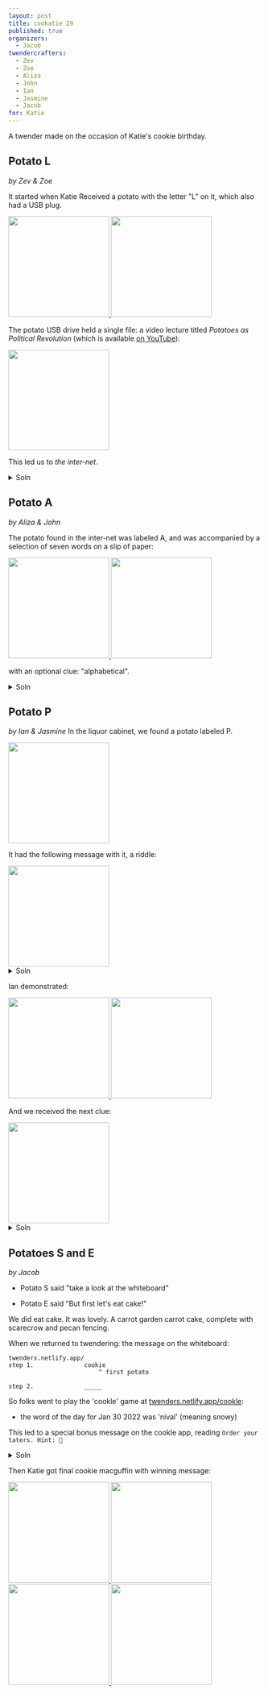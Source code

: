 ```yaml
---
layout: post
title: cookatie 29
published: true 
organizers: 
  - Jacob
twendercrafters:
  - Zev
  - Zoe
  - Aliza 
  - John 
  - Ian
  - Jasmine
  - Jacob 
for: Katie
---
```


A twender made on the occasion of Katie's cookie birthday.

## Potato L
_by Zev & Zoe_

It started when Katie Received a potato with the letter "L" on it, which also had a USB plug.

<a href="images/potatoL1.jpeg">
  <img src="images/potatoL1.jpeg" width="200"/>
</a>
<a href="images/potatoL2.jpeg">
  <img src="images/potatoL2.jpeg" width="200"/>
</a>


The potato USB drive held a single file: a video lecture titled _Potatoes as Political Revolution_ (which is available [on YouTube](https://youtu.be/J_NhQtkGyh4)):

<a href="images/potatoL3.jpeg">
  <img src="images/potatoL3.jpeg" width="200"/>
</a>

This led us to _the inter-net_.

<details><summary>Soln</summary>
  <a href="images/potatoLsoln.jpeg">
    <img src="images/potatoLsoln.jpeg" width="200"/>
  </a>
</details>

## Potato A
_by Aliza & John_

The potato found in the inter-net was labeled A, and was accompanied by a selection of seven words on a slip of paper:

<a href="images/potatoA1.jpeg">
  <img src="images/potatoA1.jpeg" width="200"/>
</a>
<a href="images/potatoA2.jpeg">
  <img src="images/potatoA2.jpeg" width="200"/>
</a>

with an optional clue: "alphabetical".

<details><summary>Soln</summary>

A spreadsheet application was useful of course.

  <a href="images/potatoAsoln.jpeg">
    <img src="images/potatoAsoln.jpeg" width="200"/>
  </a>
</details>

## Potato P
_by Ian & Jasmine_
In the liquor cabinet, we found a potato labeled P.  

<a href="images/potatoP0.jpeg">
  <img src="images/potatoP0.jpeg" width="200"/>
</a>

It had the following message with it, a riddle:

<a href="images/potatoP1.jpeg">
  <img src="images/potatoP1.jpeg" width="200"/>
</a>

<details><summary>Soln</summary>
The solution to that little riddle was to ask Ian to demonstrate a 3-card Monty.
</details>

Ian demonstrated:

<a href="images/potatoP2.jpeg">
  <img src="images/potatoP2.jpeg" width="200"/>
</a>
<a href="images/potatoP3.jpeg">
  <img src="images/potatoP3.jpeg" width="200"/>
</a>

And we received the next clue:

<a href="images/potatoPsoln.jpeg">
  <img src="images/potatoPsoln.jpeg" width="200"/>
</a>

<details><summary>Soln</summary>
The solution to this rhyme was "twinkie". So we went to find the twinkie by the bookshelf.
</details>

## Potatoes S and E
_by Jacob_

- Potato S said "take a look at the whiteboard"

- Potato E said "But first let's eat cake!"

We did eat cake. It was lovely.  A carrot garden carrot cake, complete with scarecrow and pecan fencing.

When we returned to twendering: the message on the whiteboard:

```
twenders.netlify.app/
step 1.              cookie
                         ^ first potato

step 2.              _____
```

So folks went to play the 'cookle' game at [twenders.netlify.app/cookle](/cookle): 

  - the word of the day for Jan 30 2022 was 'nival' (meaning snowy)

This led to a special bonus message on the cookle app, reading `Order your taters. Hint: 🌹`

<details><summary>Soln</summary>
The solution is to reorder <code>LAPSE</code> to <code>SEPAL</code>.

that leads to <code>twenders.netlify.app/sepal</code>, which tells you to get a cookie from on top of the fridge
</details>


Then Katie got final cookie macguffin with winning message:

<a href="images/finalcookie.jpeg">
  <img src="images/finalcookie.jpeg" width="200"/>
</a>
<a href="images/finalcookie2.jpeg">
  <img src="images/finalcookie2.jpeg" width="200"/>
</a>

<a href="images/finalcookiesoln.jpeg">
  <img src="images/finalcookiesoln.jpeg" width="200"/>
</a>
<a href="images/finalcookiesoln2.jpeg">
  <img src="images/finalcookiesoln2.jpeg" width="200"/>
</a>
